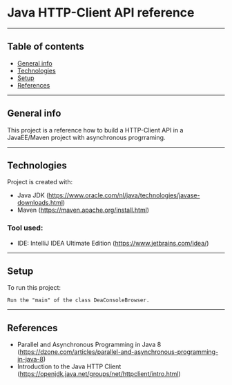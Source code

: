 # Java HTTP-Client API reference

---
## Table of contents
* [General info](#general-info)
* [Technologies](#technologies)
* [Setup](#setup)
* [References](#references)
---
## General info
This project is a reference how to build a HTTP-Client API in a JavaEE/Maven project with asynchronous progrraming.

---
## Technologies
Project is created with:
* Java JDK (https://www.oracle.com/nl/java/technologies/javase-downloads.html)
* Maven (https://maven.apache.org/install.html)

### Tool used:
* IDE: IntelliJ IDEA Ultimate Edition (https://www.jetbrains.com/idea/)

---
## Setup
To run this project:
```
Run the "main" of the class DeaConsoleBrowser. 
```
---
## References
* Parallel and Asynchronous Programming in Java 8 (https://dzone.com/articles/parallel-and-asynchronous-programming-in-java-8)
* Introduction to the Java HTTP Client (https://openjdk.java.net/groups/net/httpclient/intro.html)